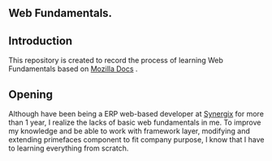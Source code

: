 Web Fundamentals.
-----------------
Introduction
------------

This repository is created to record the process of learning Web Fundamentals based on [Mozilla Docs][Mozilla-Docs] .

Opening
-------

Although have been being a ERP web-based developer at [Synergix][Synergix] for more than 1 year, I realize the lacks of basic web fundamentals in me. To improve my knowledge and be able to work with framework layer, modifying and extending primefaces component to fit company purpose, I know that I have to learning everything from scratch.





[Mozilla-Docs]: https://developer.mozilla.org/en-US/docs/Learn/Getting_started_with_the_web
[Synergix]: https://synergixtech.com

